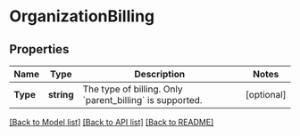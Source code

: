 # OrganizationBilling

## Properties

Name | Type | Description | Notes
------------ | ------------- | ------------- | -------------
**Type** | **string** | The type of billing. Only &#x60;parent_billing&#x60; is supported. | [optional] 

[[Back to Model list]](../README.md#documentation-for-models) [[Back to API list]](../README.md#documentation-for-api-endpoints) [[Back to README]](../README.md)


